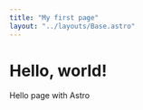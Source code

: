 ```yaml
---
title: "My first page"
layout: "../layouts/Base.astro"
---
```


# Hello, world!

Hello page with Astro
